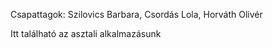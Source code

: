 Csapattagok:
Szilovics Barbara, Csordás Lola, Horváth Olivér

Itt található az asztali alkalmazásunk
